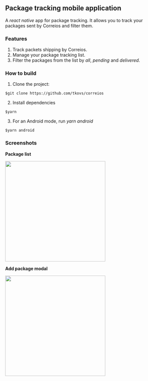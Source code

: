 ## Package tracking mobile application

A *react native* app for package tracking. It allows you to track your packages sent by Correios and filter them.

### Features

1. Track packets shipping by Correios.
2. Manage your package tracking list.
3. Filter the packages from the list by *all*, *pending* and *delivered*.

### How to build

1. Clone the project:

```$git clone https://github.com/tkovs/correios```

2. Install dependencies

```$yarn```

3. For an Android mode, run *yarn android*

```$yarn android```

### Screenshots

**Package list**<br />

<img src="https://i.imgur.com/QGhydfF.png" width="320">

**Add package modal**<br />

<img src="https://i.imgur.com/3FCC4Bf.png" width="320">